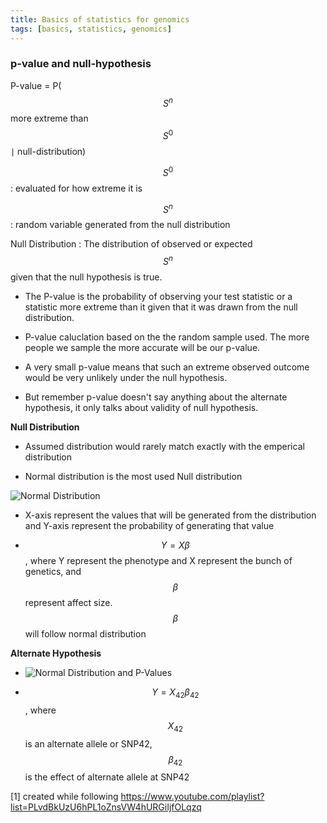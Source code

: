 ```yaml
---
title: Basics of statistics for genomics 
tags: [basics, statistics, genomics]
---
```


### p-value and null-hypothesis 


  P-value = P($$ S^n $$ more extreme than $$ S^0 $$ ```|``` null-distribution)

  $$ S^0 $$ : evaluated for how extreme it is 

  $$ S^n $$ : random variable generated from the null distribution 

  Null Distribution : The distribution of observed or expected $$ S^n $$ given that the null hypothesis is true. 


- The P-value is the probability of observing your test statistic or a statistic more extreme than it given that it was drawn from the null distribution.

- P-value caluclation based on the the random sample used. The more people we sample the more accurate will be our p-value. 

- A very small p-value means that such an extreme observed outcome would be very unlikely under the null hypothesis.

- But remember p-value doesn't say anything about the alternate hypothesis, it only talks about validity of null hypothesis. 

**Null Distribution**

- Assumed distribution would rarely match exactly with the emperical distribution

- Normal distribution is the most used Null distribution

![Normal Distribution](https://webhash.github.io/img/Normal_Distribution.png "Normal Distribution")

- X-axis represent the values that will be generated from the distribution and Y-axis represent the probability of generating that value 

- $$ Y = X \beta $$ , where Y represent the phenotype and X represent the bunch of genetics, and $$ \beta $$ represent affect size. $$ \beta $$ will follow normal distribution 

**Alternate Hypothesis**

- ![Normal Distribution and P-Values](https://webhash.github.io/img/ndist_pvalue.png "Normal Distribution and P-values")

- $$ Y = X_{42} \beta_{42} $$ , where $$ X_{42} $$ is an alternate allele or SNP42, $$ \beta_{42} $$ is the effect of alternate allele at SNP42 



[1] created while following https://www.youtube.com/playlist?list=PLvdBkUzU6hPL1oZnsVW4hURGiIjfOLqzq
